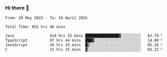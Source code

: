 ### Hi there 👋

<!--START_SECTION:waka-->

```txt
From: 29 May 2023 - To: 16 April 2025

Total Time: 655 hrs 46 mins

Java                414 hrs 33 mins ███████████████▓░░░░░░░░░   62.79 %
TypeScript          97 hrs 44 mins  ███▓░░░░░░░░░░░░░░░░░░░░░   14.80 %
JavaScript          34 hrs 43 mins  █▒░░░░░░░░░░░░░░░░░░░░░░░   05.26 %
C                   21 hrs 15 mins  ▓░░░░░░░░░░░░░░░░░░░░░░░░   03.22 %
```

<!--END_SECTION:waka-->
<!--
**the-beef-calculator/the-beef-calculator** is a ✨ _special_ ✨ repository because its `README.md` (this file) appears on your GitHub profile.

Here are some ideas to get you started:

- 🔭 I’m currently working on ...
- 🌱 I’m currently learning ...
- 👯 I’m looking to collaborate on ...
- 🤔 I’m looking for help with ...
- 💬 Ask me about ...
- 📫 How to reach me: ...
- 😄 Pronouns: ...
- ⚡ Fun fact: ...
-->
